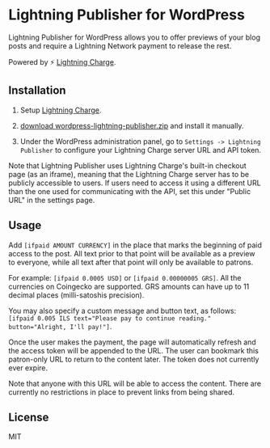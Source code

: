 # Lightning Publisher for WordPress

Lightning Publisher for WordPress allows you to offer previews of your blog posts and require a Lightning Network payment to release the rest.

Powered by :zap: [Lightning Charge](https://github.com/Groestlcoin/lightning-charge).

## Installation

1. Setup [Lightning Charge](https://github.com/Groestlcoin/lightning-charge).

2. [download wordpress-lightning-publisher.zip](https://github.com/groestlcoin/wordpress-lightning-publisher/releases)
   and install it manually.

3. Under the WordPress administration panel, go to `Settings -> Lightning Publisher` to configure your Lightning Charge server URL and API token.

Note that Lightning Publisher uses Lightning Charge's built-in checkout page (as an iframe),
meaning that the Lightning Charge server has to be publicly accessible to users.
If users need to access it using a different URL than the one used for communicating with the API,
set this under "Public URL" in the settings page.

## Usage

Add `[ifpaid AMOUNT CURRENCY]` in the place that marks the beginning of paid access to the post. All text prior to that point will be available as a preview to everyone, while all text after that point will only be available to patrons.

For example: `[ifpaid 0.0005 USD]` or `[ifpaid 0.00000005 GRS]`. All the currencies on Coingecko are supported. GRS amounts can have up to 11 decimal places (milli-satoshis precision).

You may also specify a custom message and button text, as follows: `[ifpaid 0.005 ILS text="Please pay to continue reading." button="Alright, I'll pay!"]`.

Once the user makes the payment, the page will automatically refresh and the access token will be appended to the URL. The user can bookmark this patron-only URL to return to the content later.
The token does not currently ever expire.

Note that anyone with this URL will be able to access the content. There are currently no restrictions in place to prevent links from being shared.

## License

MIT
